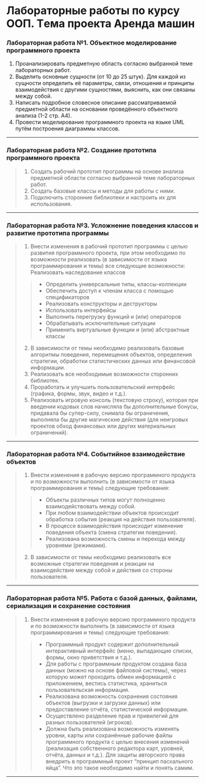 # Лабораторные работы по курсу ООП. Tема проекта Аренда машин

### Лабораторная работа №1. Объектное моделирование программного проекта

1. Проанализировать предметную область согласно выбранной теме лабораторных работ.
2. Выделить основные сущности (от 10 до 25 штук). Для каждой из сущности определить её параметры, связи, отношения и принципы взаимодействия с другими сущностями, выяснить, как они связаны между собой.
3. Написать подробное словесное описание рассматриваемой предметной области на основании проведённого объектного анализа (1-2 стр. А4).
4. Провести моделирование программного проекта на языке UML путём построения диаграммы классов.

---

### Лабораторная работа №2. Создание прототипа программного проекта

>1. Создать рабочий прототип программы на основе анализа предметной области согласно выбранной теме лабораторных работ.
>2. Создать базовые классы и методы для работы с ними.
>3. Подключить сторонние библиотеки и настроить их для использования.

---

### Лабораторная работа №3. Усложнение поведения классов и развитие прототипа программы

>1. Внести изменения в рабочий прототип программы с целью развития программного проекта, при этом необходимо по возможности реализовать (в зависимости от языка программирования и темы) все следующие возможности:
 Реализовать наследование классов
>>- Определить универсальные типы, классы-коллекции
>>- Обеспечить доступ к членам класса с помощью спецификаторов
>>- Реализовать конструкторы и деструкторы
>>- Использовать интерфейсы
>>- Выполнить перегрузку функций и (или) операторов
>>- Обрабатывать исключительные ситуации
>>- Применить виртуальные функции и (или) абстрактные классы
>2. В зависимости от темы необходимо реализовать базовые алгоритмы поведения, перемещения объектов, определения стратегии, обработки статистических данных или финансовой информации.
>3. Реализовать все необходимые возможности сторонних библиотек.
>4. Проработать и улучшить пользовательский интерфейс (графика, формы, звук, видео и т.д.).
>5. Реализовать игровую консоль (текстовую строку), которая при введении кодовых слов начисляла бы дополнительные бонусы, придавала бы супер-силу, снимала бы ограничения, выполняла бы другие магические действия (для неигровых проектов обход финансовых или других материальных ограничений).

---

### Лабораторная работа №4. Событийное взаимодействие объектов

>1. Внести изменения в рабочую версию программного продукта и по возможности выполнить (в зависимости от языка программирования и темы) следующие требования:
>>- Объекты различных типов могут полноценно взаимодействовать между собой.
>>- При любом взаимодействии объектов происходит обработка события (реакция на действия пользователя).
>>- В процессе взаимодействия происходит изменение поведения объекта (смена стратегии поведения).
>>- Реализована возможность смены и перехода между уровнями (режимами).
>2. В зависимости от темы необходимо реализовать все возможные стратегии поведения и реакции на взаимодействие между собой и действия со стороны пользователя.

---

### Лабораторная работа №5. Работа с базой данных, файлами, сериализация и сохранение состояния

>1. Внести изменения в рабочую версию программного продукта и по возможности выполнить (в зависимости от языка программирования и темы) следующие требования:
>>- Программный продукт содержит дополнительный интерактивный интерфейс (меню, выпадающие списки, формы, окно приветствия и т.д.).
>>- Для работы с программным продуктом создана база данных (можно на основе файловой системы), через которую может проходить обмен информацией с приложением, вестись статистика, храниться пользовательская информация.
>>- Реализована возможность сохранения состояния объектов (выгрузки и загрузки данных) или предоставление отчёта, статистической информации.
>>- Осуществлено разделение прав и привилегий для разных пользователей (игроков).
>>- Должна быть реализована возможность изменять уровни, карты или сохранённые рабочие файлы программного продукта с целью внесения изменений (реализация собственного редактора карт, уровней, отчёта, данных и т.д.).
Для защиты авторского права внедрить в программный проект “принцип пасхального яйца”. Что это такое необходимо найти и понять самим.

---